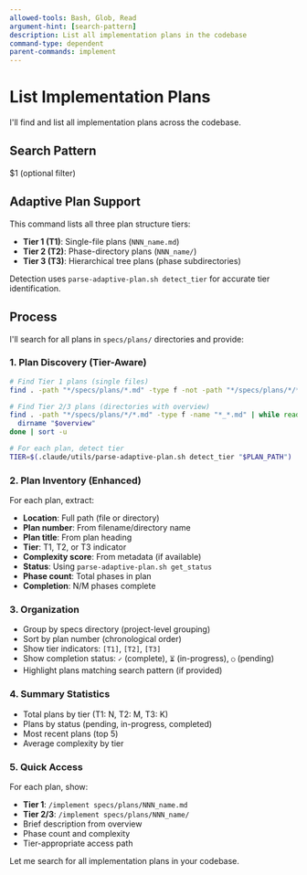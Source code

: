 ```yaml
---
allowed-tools: Bash, Glob, Read
argument-hint: [search-pattern]
description: List all implementation plans in the codebase
command-type: dependent
parent-commands: implement
---
```


# List Implementation Plans

I'll find and list all implementation plans across the codebase.

## Search Pattern
$1 (optional filter)

## Adaptive Plan Support

This command lists all three plan structure tiers:
- **Tier 1 (T1)**: Single-file plans (`NNN_name.md`)
- **Tier 2 (T2)**: Phase-directory plans (`NNN_name/`)
- **Tier 3 (T3)**: Hierarchical tree plans (phase subdirectories)

Detection uses `parse-adaptive-plan.sh detect_tier` for accurate tier identification.

## Process

I'll search for all plans in `specs/plans/` directories and provide:

### 1. Plan Discovery (Tier-Aware)
```bash
# Find Tier 1 plans (single files)
find . -path "*/specs/plans/*.md" -type f -not -path "*/specs/plans/*/*"

# Find Tier 2/3 plans (directories with overview)
find . -path "*/specs/plans/*/*.md" -type f -name "*_*.md" | while read overview; do
  dirname "$overview"
done | sort -u

# For each plan, detect tier
TIER=$(.claude/utils/parse-adaptive-plan.sh detect_tier "$PLAN_PATH")
```

### 2. Plan Inventory (Enhanced)
For each plan, extract:
- **Location**: Full path (file or directory)
- **Plan number**: From filename/directory name
- **Plan title**: From plan heading
- **Tier**: T1, T2, or T3 indicator
- **Complexity score**: From metadata (if available)
- **Status**: Using `parse-adaptive-plan.sh get_status`
- **Phase count**: Total phases in plan
- **Completion**: N/M phases complete

### 3. Organization
- Group by specs directory (project-level grouping)
- Sort by plan number (chronological order)
- Show tier indicators: `[T1]`, `[T2]`, `[T3]`
- Show completion status: `✓` (complete), `⏳` (in-progress), `○` (pending)
- Highlight plans matching search pattern (if provided)

### 4. Summary Statistics
- Total plans by tier (T1: N, T2: M, T3: K)
- Plans by status (pending, in-progress, completed)
- Most recent plans (top 5)
- Average complexity by tier

### 5. Quick Access
For each plan, show:
- **Tier 1**: `/implement specs/plans/NNN_name.md`
- **Tier 2/3**: `/implement specs/plans/NNN_name/`
- Brief description from overview
- Phase count and complexity
- Tier-appropriate access path

Let me search for all implementation plans in your codebase.